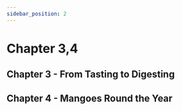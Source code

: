 ```yaml
---
sidebar_position: 2
---
```


# Chapter 3,4

## Chapter 3 - From Tasting to Digesting

## Chapter 4 - Mangoes Round the Year